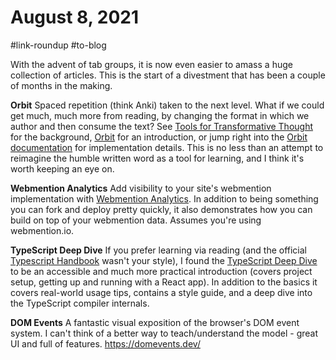 # August 8, 2021

#link-roundup #to-blog

With the advent of tab groups, it is now even easier to amass a huge collection of articles.  This is the start of a divestment that has been a couple of months in the making.

**Orbit**
Spaced repetition (think Anki) taken to the next level.  What if we could get much, much more from reading, by changing the format in which we author and then consume the text?  See [Tools for Transformative Thought](https://numinous.productions/ttft/) for the background, [Orbit](https://withorbit.com/) for an introduction, or jump right into the [Orbit documentation](https://docs.withorbit.com/) for implementation details.  This is no less than an attempt to reimagine the humble written word as a tool for learning, and I think it's worth keeping an eye on.

**Webmention Analytics**
Add visibility to your site's webmention implementation with [Webmention Analytics](https://mxb.dev/blog/webmention-analytics/).  In addition to being something you can fork and deploy pretty quickly, it also demonstrates how you can build on top of your webmention data.  Assumes you're using webmention.io.

**TypeScript Deep Dive**
If you prefer learning via reading (and the official [Typescript Handbook](https://www.typescriptlang.org/docs/handbook/intro.html) wasn't your style), I found the [TypeScript Deep Dive](https://basarat.gitbook.io/typescript/
) to be an accessible and much more practical introduction (covers project setup, getting up and running with a React app).  In addition to the basics it covers real-world usage tips, contains a style guide, and a deep dive into the TypeScript compiler internals.


**DOM Events**
A fantastic visual exposition of the browser's DOM event system.  I can't think of a better way to teach/understand the model - great UI and full of features.
https://domevents.dev/
